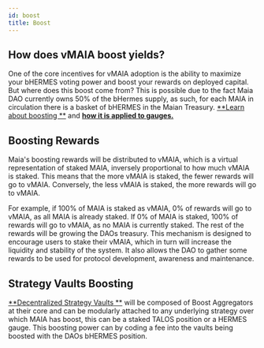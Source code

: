 ```yaml
---
id: boost
title: Boost
---
```


## How does vMAIA boost yields?

One of the core incentives for vMAIA adoption is the ability to maximize your bHERMES voting power and boost your rewards on deployed capital. But where does this boost come from? This is possible due to the fact Maia DAO currently  owns 50% of the bHermes supply, as such, for each MAIA in circulation there is a basket of bHERMES in the Maian Treasury. [**Learn about boosting **](/protocols/Hermes/overview/tokenomics/utility-tokens/bhermes-boost) and [**how it is applied to gauges.**](/protocols/Hermes/overview/gauges/uni-v3#calculating-boost)

## Boosting Rewards

Maia's boosting rewards will be distributed to vMAIA, which is a virtual representation of staked MAIA, inversely proportional to how much vMAIA is staked. This means that the more vMAIA is staked, the fewer rewards will go to vMAIA. Conversely, the less vMAIA is staked, the more rewards will go to vMAIA.

For example, if 100% of MAIA is staked as vMAIA, 0% of rewards will go to vMAIA, as all MAIA is already staked. If 0% of MAIA is staked, 100% of rewards will go to vMAIA, as no MAIA is currently staked. The rest of the rewards will be growing the DAOs treasury.
This mechanism is designed to encourage users to stake their vMAIA, which in turn will increase the liquidity and stability of the system. It also allows the DAO to gather some rewards to be used for protocol development, awareness and maintenance.

## Strategy Vaults Boosting

[**Decentralized Strategy Vaults **](../vaults/strategies#hermes-synergy) will be composed of Boost Aggregators at their core and can be modularly attached to any underlying strategy over which MAIA has boost, this can be a staked TALOS position or a HERMES gauge.
This boosting power can by coding a fee into the vaults being boosted with the DAOs bHERMES position.





























